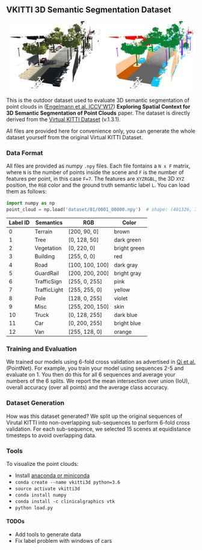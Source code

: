 ## VKITTI 3D Semantic Segmentation Dataset

![VKITTI3D](teaser.png)

This is the outdoor dataset used to evaluate 3D semantic segmentation of point clouds in ([Engelmann et al. ICCV'W17](https://www.vision.rwth-aachen.de/page/3dsemseg)) **Exploring Spatial Context for 3D Semantic Segmentation of Point Clouds** paper.
The dataset is directly derived from the [Virtual KITTI Dataset](http://www.europe.naverlabs.com/Research/Computer-Vision/Proxy-Virtual-Worlds) (v.1.3.1).

All files are provided here for convenience only, you can generate the whole dataset yourself from the original Virtual KITTI Dataset.

### Data Format
All files are provided as numpy ```.npy``` files.
Each file fontains a ```N x F``` matrix, where ```N``` is the number of points inside the scene and ```F``` is the number of features per point, in this case ```F=7```.
The features are ```XYZRGBL```, the 3D ```XYZ``` position, the ```RGB``` color and the ground truth semantic label ```L```. 
You can load them as follows:
```python
import numpy as np
point_cloud = np.load('dataset/01/0001_00000.npy')  # shape: (401326, 7)
```

| Label ID | Semantics | RGB             | Color       |
|----------|-----------|-----------------|-------------|
| 0  | Terrain         | [200, 90, 0]    | brown       |
| 1  | Tree            | [0, 128, 50]    | dark green  |
| 2  | Vegetation      | [0, 220, 0]     | bright green|
| 3  | Building        | [255, 0, 0]     | red         |
| 4  | Road            | [100, 100, 100] | dark gray   |
| 5  | GuardRail       | [200, 200, 200] | bright gray |
| 6  | TrafficSign     | [255, 0, 255]   | pink        |
| 7  | TrafficLight    | [255, 255, 0]   | yellow      |
| 8  | Pole            | [128, 0, 255]   | violet      |
| 9  | Misc            | [255, 200, 150] | skin        |
| 10 | Truck           | [0, 128, 255]   | dark blue   |
| 11 | Car             | [0, 200, 255]   | bright blue |
| 12 | Van             | [255, 128, 0]   | orange      |

### Training and Evaluation
We trained our models using 6-fold cross validation as advertised in [Qi et al.](https://arxiv.org/pdf/1612.00593.pdf) (PointNet). For example, you train your model using sequences 2-5 and evaluate on 1. You then do this for all 6 sequences and average your numbers of the 6 splits.
We report the mean intersection over union (IoU), overall accuracy (over all points) and the average class accuracy.

### Dataset Generation
How was this dataset generated?
We split up the original sequences of Virutal KITTI into non-overlapping sub-sequences to perform 6-fold cross validation.
For each sub-sequence, we selected 15 scenes at equidistance timesteps to avoid overlapping data.

### Tools
To visualize the point clouds:

* Install [anaconda or miniconda](https://conda.io/docs/user-guide/install/index.html)
* ```conda create --name vkitti3d python=3.6```
* ```source activate vkitti3d```
* ```conda install numpy```
* ```conda install -c clinicalgraphics vtk```
* ```python load.py```


#### TODOs
* Add tools to generate data
* Fix label problem with windows of cars
